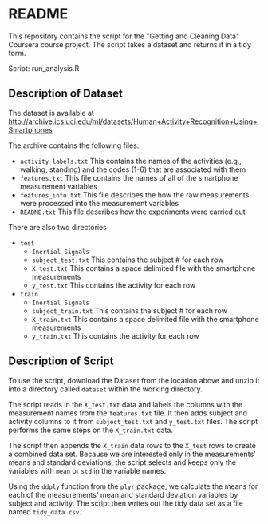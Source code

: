 # README 

This repository contains the script for the "Getting and Cleaning Data" Coursera course project. The script takes a dataset and returns it in a tidy form.

Script: run_analysis.R

## Description of Dataset

The dataset is available at http://archive.ics.uci.edu/ml/datasets/Human+Activity+Recognition+Using+Smartphones

The archive contains the following files:

* `activity_labels.txt`  This contains the names of the activities (e.g., walking, standing) and the codes (1-6) that are associated with them
* `features.txt` This file contains the names of all of the smartphone measurement variables
* `features_info.txt` This file describes the how the raw measurements were processed into the measurement variables
* `README.txt` This file describes how the experiments were carried out

There are also two directories
- `test`
  - `Inertial Signals`
  - `subject_test.txt` This contains the subject # for each row
  - `X_test.txt` This contains a space delimited file with the smartphone measurements
  - `y_test.txt` This contains the activity for each row
- `train`
  - `Inertial Signals`
  - `subject_train.txt` This contains the subject # for each row
  - `X_train.txt` This contains a space delimited file with the smartphone measurements
  - `y_train.txt` This contains the activity for each row

## Description of Script

To use the script, download the Dataset from the location above and unzip it into a directory called `dataset` within the working directory. 

The script reads in the `X_test.txt` data and labels the columns with the measurement names from the `features.txt` file. It then adds subject and activity columns to it from `subject_test.txt` and `y_test.txt` files. The script performs the same steps on the `X_train.txt` data. 

The script then appends the `X_train` data rows to the `X_test` rows to create a combined data set. Because we are interested only in the measurements' means and standard deviations, the script selects and keeps only the variables with `mean` or `std` in the variable names.

Using the `ddply` function from the `plyr` package, we calculate the means for each of the measurements' mean and standard deviation variables by subject and activity. The script then writes out the tidy data set as a file named `tidy_data.csv`.
